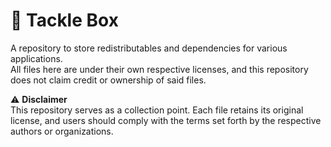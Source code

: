 # 🌟 Tackle Box

A repository to store redistributables and dependencies for various applications.  
All files here are under their own respective licenses, and this repository does not claim credit or ownership of said files.

⚠️ **Disclaimer**  
This repository serves as a collection point. Each file retains its original license, and users should comply with the terms set forth by the respective authors or organizations.
